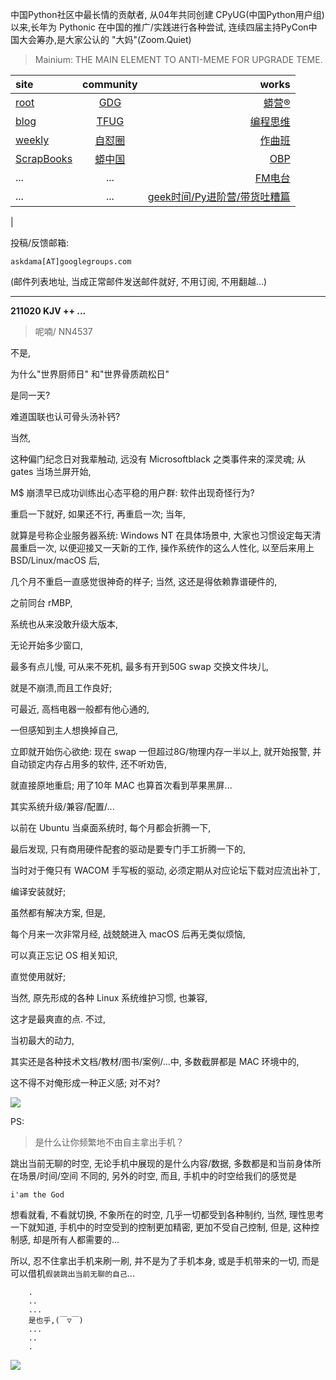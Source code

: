 中国Python社区中最长情的贡献者, 从04年共同创建 CPyUG(中国Python用户组)以来,长年为 Pythonic 在中国的推广/实践进行各种尝试, 连续四届主持PyCon中国大会筹办,是大家公认的 "大妈"(Zoom.Quiet)

> Mainium: THE MAIN ELEMENT TO ANTI-MEME FOR UPGRADE TEME.

| site | community | works |
| :-----| :----: | ----: |
| [root](http://zoomquiet.io/) | [GDG](https://blog.zhgdg.org/) | [蟒营®](https://doc.101.camp/) |
| [blog](https://blog.zoomquiet.io/pages/zoomquiet.html) | [TFUG](http://zh.tfug.world/) | [编程思维](https://py.101.camp/) |
| [weekly](http://weekly.pychina.org/) | [自怼圈](https://du.101.camp/) | [作曲班](https://mu.101.camp/) |
| [ScrapBooks](https://zoomquiet.io/collection.html) | [蟒中国](https://pychina.org/) | [OBP](https://zoomquiet.io/obp/index.html) |
| ... | ... | [FM电台](https://fm.101.camp/) |
| ... | ... | [geek时间/Py进阶营/带货吐糟篇](https://fm.101.camp/2020/geek2py-dama.html) 
 |


投稿/反馈邮箱:

    askdama[AT]googlegroups.com

(邮件列表地址, 
当成正常邮件发送邮件就好, 不用订阅, 不用翻越...)


---------------------------------------------------
**211020 KJV ++ ...**

> 呢喃/ NN4537



不是,

为什么"世界厨师日"
和"世界骨质疏松日"

是同一天?

难道国联也认可骨头汤补钙?

当然,

这种偏门纪念日对我辈触动,
远没有 Microsoftblack 之类事件来的深灵魂;
从 gates 当场兰屏开始,

M$ 崩溃早已成功训练出心态平稳的用户群:
软件出现奇怪行为?

重启一下就好,
如果还不行,
再重启一次;
当年,

就算是号称企业服务器系统:
Windows NT
在具体场景中,
大家也习惯设定每天清晨重启一次,
以便迎接又一天新的工作,
操作系统作的这么人性化,
以至后来用上 BSD/Linux/macOS 后,

几个月不重启一直感觉很神奇的样子;
当然,
这还是得依赖靠谱硬件的,

之前同台 rMBP,

系统也从来没敢升级大版本,

无论开始多少窗口,

最多有点儿慢,
可从来不死机,
最多有开到50G swap 交换文件块儿,

就是不崩溃,而且工作良好;

可最近,
高档电器一般都有他心通的,

一但感知到主人想换掉自己,

立即就开始伤心欲绝:
现在 swap 一但超过8G/物理内存一半以上,
就开始报警,
并自动锁定内存占用多的软件,
还不听劝告,

就直接原地重启;
用了10年 MAC 也算首次看到苹果黑屏...

其实系统升级/兼容/配置/...

以前在 Ubuntu 当桌面系统时,
每个月都会折腾一下,

最后发现,
只有商用硬件配套的驱动是要专门手工折腾一下的,

当时对于俺只有 WACOM 手写板的驱动,
必须定期从对应论坛下载对应流出补丁,

编译安装就好;

虽然都有解决方案,
但是, 

每个月来一次非常月经,
战兢兢进入 macOS 后再无类似烦恼,

可以真正忘记 OS 相关知识,

直觉使用就好;

当然,
原先形成的各种 Linux 系统维护习惯,
也兼容,

这才是最爽直的点.
不过,

当初最大的动力,

其实还是各种技术文档/教材/图书/案例/...中,
多数截屏都是 MAC 环境中的,

这不得不对俺形成一种正义感;
对不对?​







![](https://ipic.zoomquiet.top/2021-10-18-zq42-today-card-2110.020.jpeg)


PS:
> 是什么让你频繁地不由自主拿出手机？

跳出当前无聊的时空,
无论手机中展现的是什么内容/数据,
多数都是和当前身体所在场景/时间/空间 不同的,
另外的时空,
而且, 手机中的时空给我们的感觉是

    i'am the God

想看就看, 不看就切换,
不象所在的时空, 几乎一切都受到各种制约,
当然,
理性思考一下就知道,
手机中的时空受到的控制更加精密, 更加不受自己控制,
但是, 这种控制感,
却是所有人都需要的...

所以, 
忍不住拿出手机来刷一刷,
并不是为了手机本身, 或是手机带来的一切,
而是可以借机`假装跳出当前无聊的自己`...



```
    .
    ..
    ...
    是也乎,(￣▽￣)
    ...
    ..
    .
```


![](http://ydlj.zoomquiet.top/ipic/2021-07-10-210701DU21-zip.jpg)

